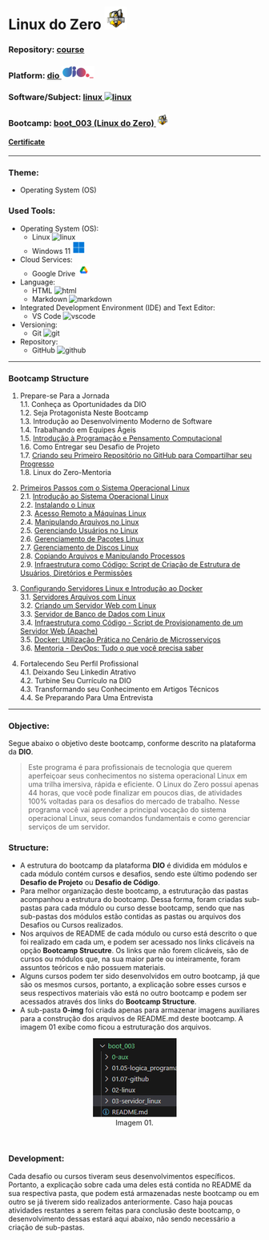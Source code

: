 # Linux do Zero   <img src="./0-aux/logo_boot.png" alt="boot_003" width="auto" height="45">

### Repository: [course](../../../)   
### Platform: <a href="../../">dio   <img src="https://github.com/PedroHeeger/main/blob/main/0-aux/logos/plataforma/dio.jpeg" alt="dio" width="auto" height="25"></a>   
### Software/Subject: <a href="../">linux   <img src="https://cdn.jsdelivr.net/gh/devicons/devicon/icons/linux/linux-original.svg" alt="linux" width="auto" height="25"></a>
### Bootcamp: <a href="./">boot_003 (Linux do Zero)   <img src="./0-aux/logo_boot.png" alt="boot_003" width="auto" height="25"></a>

#### <a href="https://github.com/PedroHeeger/main/blob/main/cert_ti/03-conclu/os/linux/(23-08-03)%20Cert%20Linux%20do%20Zero%20PH%20DIO.pdf">Certificate</a>

---

### Theme:
- Operating System (OS)

### Used Tools:
- Operating System (OS): 
  - Linux   <img src="https://cdn.jsdelivr.net/gh/devicons/devicon/icons/linux/linux-original.svg" alt="linux" width="auto" height="25">
  - Windows 11   <img src="https://github.com/PedroHeeger/main/blob/main/0-aux/logos/software/windows11.png" alt="windows11" width="auto" height="25">
- Cloud Services:
  - Google Drive <img src="https://github.com/PedroHeeger/main/blob/main/0-aux/logos/software/google_drive.png" alt="google_drive" width="auto" height="25">
- Language:
  - HTML   <img src="https://cdn.jsdelivr.net/gh/devicons/devicon/icons/html5/html5-original.svg" alt="html" width="auto" height="25">
  - Markdown   <img src="https://cdn.jsdelivr.net/gh/devicons/devicon/icons/markdown/markdown-original.svg" alt="markdown" width="auto" height="25">
- Integrated Development Environment (IDE) and Text Editor:
  - VS Code   <img src="https://cdn.jsdelivr.net/gh/devicons/devicon/icons/vscode/vscode-original.svg" alt="vscode" width="auto" height="25">
- Versioning: 
  - Git   <img src="https://cdn.jsdelivr.net/gh/devicons/devicon/icons/git/git-original.svg" alt="git" width="auto" height="25">
- Repository:
  - GitHub   <img src="https://cdn.jsdelivr.net/gh/devicons/devicon/icons/github/github-original.svg" alt="github" width="auto" height="25">

---

### Bootcamp Structure
1. Prepare-se Para a Jornada   
  1.1. Conheça as Oportunidades da DIO   
  1.2. Seja Protagonista Neste Bootcamp   
  1.3. Introdução ao Desenvolvimento Moderno de Software   
  1.4. Trabalhando em Equipes Ágeis   
  1.5. [Introdução à Programação e Pensamento Computacional](./01.05-logica_programacao/)   
  1.6. Como Entregar seu Desafio de Projeto   
  1.7. [Criando seu Primeiro Repositório no GitHub para Compartilhar seu Progresso](./01.07-github)   
  1.8. Linux do Zero-Mentoria   

2. [Primeiros Passos com o Sistema Operacional Linux](./02-linux/)   
  2.1. [Introdução ao Sistema Operacional Linux](https://github.com/PedroHeeger/boot/tree/main/dio/linux/boot_003/02-linux#item2.1)   
  2.2. [Instalando o Linux](https://github.com/PedroHeeger/boot/tree/main/dio/linux/boot_003/02-linux#item2.2)   
  2.3. [Acesso Remoto a Máquinas Linux](https://github.com/PedroHeeger/boot/tree/main/dio/linux/boot_003/02-linux#item2.3)   
  2.4. [Manipulando Arquivos no Linux](https://github.com/PedroHeeger/boot/tree/main/dio/linux/boot_003/02-linux#item2.4)   
  2.5. [Gerenciando Usuários no Linux](https://github.com/PedroHeeger/boot/tree/main/dio/linux/boot_003/02-linux#item2.5)   
  2.6. [Gerenciamento de Pacotes Linux](https://github.com/PedroHeeger/boot/tree/main/dio/linux/boot_003/02-linux#item2.6)   
  2.7. [Gerenciamento de Discos Linux](https://github.com/PedroHeeger/boot/tree/main/dio/linux/boot_003/02-linux#item2.7)   
  2.8. [Copiando Arquivos e Manipulando Processos](https://github.com/PedroHeeger/boot/tree/main/dio/linux/boot_003/02-linux#item2.8)   
  2.9. [Infraestrutura como Código: Script de Criação de Estrutura de Usuários, Diretórios e Permissões](https://github.com/PedroHeeger/boot/tree/main/dio/linux/boot_003/02-linux#item2.9)   

3. [Configurando Servidores Linux e Introdução ao Docker](./03-servidor_linux/)   
  3.1. [Servidores Arquivos com Linux](https://github.com/PedroHeeger/boot/tree/main/dio/linux/boot_003/03-servidor_linux#item3.1)   
  3.2. [Criando um Servidor Web com Linux](https://github.com/PedroHeeger/boot/tree/main/dio/linux/boot_003/03-servidor_linux#item3.2)   
  3.3. [Servidor de Banco de Dados com Linux](https://github.com/PedroHeeger/boot/tree/main/dio/linux/boot_003/03-servidor_linux#item3.3)   
  3.4. [Infraestrutura como Código - Script de Provisionamento de um Servidor Web (Apache)](https://github.com/PedroHeeger/boot/tree/main/dio/linux/boot_003/03-servidor_linux#item3.4)   
  3.5. [Docker: Utilização Prática no Cenário de Microsserviços](https://github.com/PedroHeeger/boot/tree/main/dio/linux/boot_003/03-servidor_linux#item3.5)   
  3.6. [Mentoria - DevOps: Tudo o que você precisa saber](https://github.com/PedroHeeger/boot/tree/main/dio/linux/boot_003/03-servidor_linux#item3.6)   

4. Fortalecendo Seu Perfil Profissional   
  4.1. Deixando Seu Linkedin Atrativo   
  4.2. Turbine Seu Currículo na DIO   
  4.3. Transformando seu Conhecimento em Artigos Técnicos   
  4.4. Se Preparando Para Uma Entrevista   

---

### Objective:
Segue abaixo o objetivo deste bootcamp, conforme descrito na plataforma da **DIO**.
  
>Este programa é para profissionais de tecnologia que querem aperfeiçoar seus conhecimentos no sistema operacional Linux em uma trilha imersiva, rápida e eficiente. O Linux do Zero possui apenas 44 horas, que você pode finalizar em poucos dias, de atividades 100% voltadas para os desafios do mercado de trabalho. Nesse programa você vai aprender a principal vocação do sistema operacional Linux, seus comandos fundamentais e como gerenciar serviços de um servidor.

### Structure:
- A estrutura do bootcamp da plataforma **DIO** é dividida em módulos e cada módulo contém cursos e desafios, sendo este último podendo ser **Desafio de Projeto** ou **Desafio de Código**. 
- Para melhor organização deste bootcamp, a estruturação das pastas acompanhou a estrutura do bootcamp. Dessa forma, foram criadas sub-pastas para cada módulo ou curso desse bootcamp, sendo que nas sub-pastas dos módulos estão contidas as pastas ou arquivos dos Desafios ou Cursos realizados.
- Nos arquivos de README de cada módulo ou curso está descrito o que foi realizado em cada um, e podem ser acessado nos links clicáveis na opção **Bootcamp Strucutre**. Os links que não forem clicáveis, são de cursos ou módulos que, na sua maior parte ou inteiramente, foram assuntos teóricos e não possuem materiais.
- Alguns cursos podem ter sido desenvolvidos em outro bootcamp, já que são os mesmos cursos, portanto, a explicação sobre esses cursos e seus respectivos materiais vão está no outro bootcamp e podem ser acessados através dos links do **Bootcamp Structure**.
- A sub-pasta **0-img** foi criada apenas para armazenar imagens auxiliares para a construção dos arquivos de README.md deste bootcamp. A imagem 01 exibe como ficou a estruturação dos arquivos.

<div align="Center"><figure>
    <img src="./0-aux/img01.PNG" alt="img01"><br>
    <figcaption>Imagem 01.</figcaption>
</figure></div><br>

### Development:
Cada desafio ou cursos tiveram seus desenvolvimentos específicos. Portanto, a explicação sobre cada uma deles está contida no README da sua respectiva pasta, que podem está armazenadas neste bootcamp ou em outro se já tiverem sido realizados anteriormente. Caso haja poucas atividades restantes a serem feitas para conclusão deste bootcamp, o desenvolvimento dessas estará aqui abaixo, não sendo necessário a criação de sub-pastas.